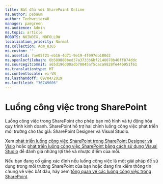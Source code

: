 ```yaml
---
title: Bắt đầu với SharePoint Online
ms.author: pebaum
author: Techwriter40
manager: pamgreen
ms.audience: Admin
ms.topic: article
ROBOTS: NOINDEX, NOFOLLOW
localization_priority: Normal
ms.collection: Adm_O365
ms.custom: ''
ms.assetid: 7ae05f21-eb16-4d71-9e19-4f097eb100d2
ms.openlocfilehash: 0b589888bed37a3733b6bf2148070b46ff874ddc
ms.sourcegitcommit: a65d196d00adb70045af5caca9828fe44b951f61
ms.translationtype: MT
ms.contentlocale: vi-VN
ms.lasthandoff: 09/04/2019
ms.locfileid: "36749606"
---
```

# <a name="workflows-in-sharepoint"></a>Luồng công việc trong SharePoint

Luồng công việc trong SharePoint cho phép bạn mô hình và tự động hóa quy trình kinh doanh. SharePoint hỗ trợ hai chính luồng công việc phát triển môi trường cho tác giả: SharePoint Designer và Visual Studio. 

Xem [phát triển luồng công việc SharePoint trong SharePoint Designer và Visio](https://docs.microsoft.com/sharepoint/dev/general-development/develop-sharepoint-workflows-using-visual-studio) hoặc [phát triển luồng công việc SharePoint bằng cách sử dụng Visual Studio](https://docs.microsoft.com/sharepoint/dev/general-development/develop-sharepoint-workflows-using-visual-studio) để đánh giá những lợi thế và nhược điểm của mỗi. 

Nếu bạn đang cố gắng xác định nếu luồng công việc là một giải pháp để sử dụng trong môi trường SharePoint của bạn hoặc đang tìm kiếm thông tin chung về việc bắt đầu, hãy xem [tổng quan về các luồng công việc trong SharePoint](https://docs.microsoft.com/sharepoint/dev/general-development/get-started-with-workflows-in-sharepoint#overview-of-workflows-in-sharepoint).
